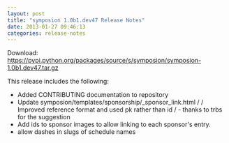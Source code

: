 ```yaml
---
layout: post
title: "symposion 1.0b1.dev47 Release Notes"
date: 2013-01-27 09:46:13
categories: release-notes
---
```


Download: <https://pypi.python.org/packages/source/s/symposion/symposion-1.0b1.dev47.tar.gz>

This release includes the following:

* Added CONTRIBUTING documentation to repository
* Update symposion/templates/sponsorship/_sponsor_link.html /  / Improved reference format and used pk rather than id  / - thanks to trbs for the suggestion
* Add ids to sponsor images to allow linking to each sponsor's entry.
* allow dashes in slugs of schedule names
